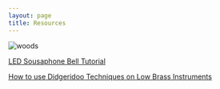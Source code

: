 ```yaml
---
layout: page
title: Resources
---
```


![woods](../images/woods.jpg)

[LED Sousaphone Bell Tutorial](https://jbaylies.github.io/Electrobrass_Encyclopedia/en/master/content/tutorials/LED-sousa-bell.html)

[How to use Didgeridoo Techniques on Low Brass Instruments](https://www.youtube.com/watch?v=-YuAGaIj2Lg)

